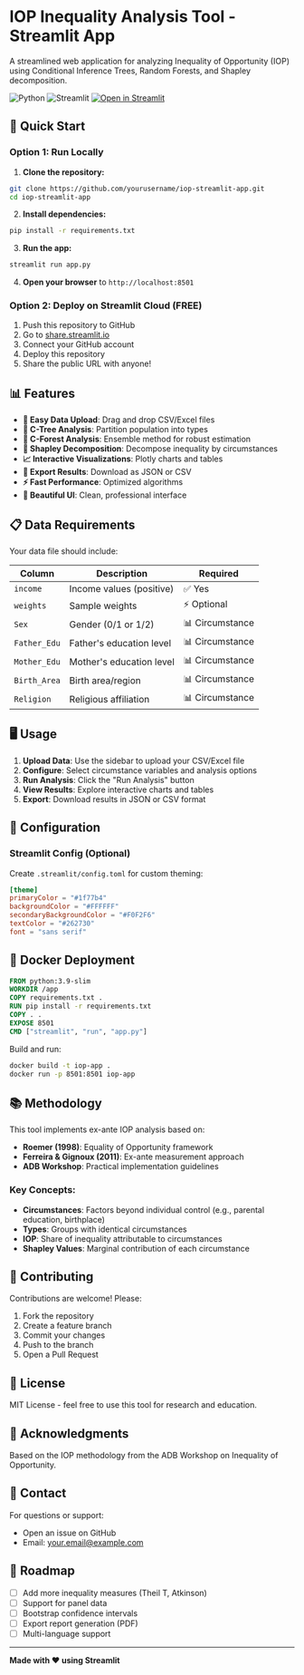 # IOP Inequality Analysis Tool - Streamlit App

A streamlined web application for analyzing Inequality of Opportunity (IOP) using Conditional Inference Trees, Random Forests, and Shapley decomposition.

![Python](https://img.shields.io/badge/Python-3.8%2B-blue)
![Streamlit](https://img.shields.io/badge/Streamlit-1.28-red)
[![Open in Streamlit](https://static.streamlit.io/badges/streamlit_badge_black_white.svg)](https://share.streamlit.io)

## 🚀 Quick Start

### Option 1: Run Locally

1. **Clone the repository:**
```bash
git clone https://github.com/yourusername/iop-streamlit-app.git
cd iop-streamlit-app
```

2. **Install dependencies:**
```bash
pip install -r requirements.txt
```

3. **Run the app:**
```bash
streamlit run app.py
```

4. **Open your browser** to `http://localhost:8501`

### Option 2: Deploy on Streamlit Cloud (FREE)

1. Push this repository to GitHub
2. Go to [share.streamlit.io](https://share.streamlit.io)
3. Connect your GitHub account
4. Deploy this repository
5. Share the public URL with anyone!

## 📊 Features

- **📁 Easy Data Upload**: Drag and drop CSV/Excel files
- **🎯 C-Tree Analysis**: Partition population into types
- **🌲 C-Forest Analysis**: Ensemble method for robust estimation
- **🎲 Shapley Decomposition**: Decompose inequality by circumstances
- **📈 Interactive Visualizations**: Plotly charts and tables
- **💾 Export Results**: Download as JSON or CSV
- **⚡ Fast Performance**: Optimized algorithms
- **🎨 Beautiful UI**: Clean, professional interface

## 📋 Data Requirements

Your data file should include:

| Column | Description | Required |
|--------|-------------|----------|
| `income` | Income values (positive) | ✅ Yes |
| `weights` | Sample weights | ⚡ Optional |
| `Sex` | Gender (0/1 or 1/2) | 📊 Circumstance |
| `Father_Edu` | Father's education level | 📊 Circumstance |
| `Mother_Edu` | Mother's education level | 📊 Circumstance |
| `Birth_Area` | Birth area/region | 📊 Circumstance |
| `Religion` | Religious affiliation | 📊 Circumstance |

## 🖥️ Usage

1. **Upload Data**: Use the sidebar to upload your CSV/Excel file
2. **Configure**: Select circumstance variables and analysis options
3. **Run Analysis**: Click the "Run Analysis" button
4. **View Results**: Explore interactive charts and tables
5. **Export**: Download results in JSON or CSV format

## 🔧 Configuration

### Streamlit Config (Optional)

Create `.streamlit/config.toml` for custom theming:

```toml
[theme]
primaryColor = "#1f77b4"
backgroundColor = "#FFFFFF"
secondaryBackgroundColor = "#F0F2F6"
textColor = "#262730"
font = "sans serif"
```

## 🐳 Docker Deployment

```dockerfile
FROM python:3.9-slim
WORKDIR /app
COPY requirements.txt .
RUN pip install -r requirements.txt
COPY . .
EXPOSE 8501
CMD ["streamlit", "run", "app.py"]
```

Build and run:
```bash
docker build -t iop-app .
docker run -p 8501:8501 iop-app
```

## 📚 Methodology

This tool implements ex-ante IOP analysis based on:

- **Roemer (1998)**: Equality of Opportunity framework
- **Ferreira & Gignoux (2011)**: Ex-ante measurement approach
- **ADB Workshop**: Practical implementation guidelines

### Key Concepts:

- **Circumstances**: Factors beyond individual control (e.g., parental education, birthplace)
- **Types**: Groups with identical circumstances
- **IOP**: Share of inequality attributable to circumstances
- **Shapley Values**: Marginal contribution of each circumstance

## 🤝 Contributing

Contributions are welcome! Please:

1. Fork the repository
2. Create a feature branch
3. Commit your changes
4. Push to the branch
5. Open a Pull Request

## 📄 License

MIT License - feel free to use this tool for research and education.

## 🙏 Acknowledgments

Based on the IOP methodology from the ADB Workshop on Inequality of Opportunity.

## 📧 Contact

For questions or support:
- Open an issue on GitHub
- Email: your.email@example.com

## 🎯 Roadmap

- [ ] Add more inequality measures (Theil T, Atkinson)
- [ ] Support for panel data
- [ ] Bootstrap confidence intervals
- [ ] Export report generation (PDF)
- [ ] Multi-language support

---

**Made with ❤️ using Streamlit**